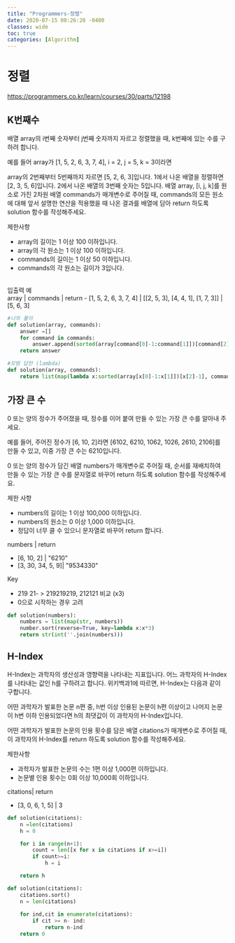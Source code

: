 ```yaml
---
title: "Programmers-정렬"
date: 2020-07-15 08:26:28 -0400
classes: wide
toc: true
categories: [Algorithm]
---
```


# 정렬

https://programmers.co.kr/learn/courses/30/parts/12198

## K번째수

배열 array의 i번째 숫자부터 j번째 숫자까지 자르고 정렬했을 때, k번째에 있는 수를 구하려 합니다.

예를 들어 array가 [1, 5, 2, 6, 3, 7, 4], i = 2, j = 5, k = 3이라면

array의 2번째부터 5번째까지 자르면 [5, 2, 6, 3]입니다.
1에서 나온 배열을 정렬하면 [2, 3, 5, 6]입니다.
2에서 나온 배열의 3번째 숫자는 5입니다.
배열 array, [i, j, k]를 원소로 가진 2차원 배열 commands가 매개변수로 주어질 때, commands의 모든 원소에 대해 앞서 설명한 연산을 적용했을 때 나온 결과를 배열에 담아 return 하도록 solution 함수를 작성해주세요.

제한사항
- array의 길이는 1 이상 100 이하입니다.
- array의 각 원소는 1 이상 100 이하입니다.
- commands의 길이는 1 이상 50 이하입니다.
- commands의 각 원소는 길이가 3입니다.


<br>
입출력 예<br>
array |	commands  |	return
- [1, 5, 2, 6, 3, 7, 4] |  	[[2, 5, 3], [4, 4, 1], [1, 7, 3]]	|  [5, 6, 3]


```python
#나의 풀이
def solution(array, commands):
    answer =[]
    for command in commands:
        answer.append(sorted(array[command[0]-1:command[1]])[command[2]-1])
    return answer
```


```python
#모범 답안 (lambda)
def solution(array, commands):
    return list(map(lambda x:sorted(array[x[0]-1:x[1]])[x[2]-1], commands))

```

## 가장 큰 수

0 또는 양의 정수가 주어졌을 때, 정수를 이어 붙여 만들 수 있는 가장 큰 수를 알아내 주세요.

예를 들어, 주어진 정수가 [6, 10, 2]라면 [6102, 6210, 1062, 1026, 2610, 2106]를 만들 수 있고, 이중 가장 큰 수는 6210입니다.

0 또는 양의 정수가 담긴 배열 numbers가 매개변수로 주어질 때, 순서를 재배치하여 만들 수 있는 가장 큰 수를 문자열로 바꾸어 return 하도록 solution 함수를 작성해주세요.

제한 사항
- numbers의 길이는 1 이상 100,000 이하입니다.
- numbers의 원소는 0 이상 1,000 이하입니다.
- 정답이 너무 클 수 있으니 문자열로 바꾸어 return 합니다.

numbers | 	return
- [6, 10, 2] |	"6210"
- [3, 30, 34, 5, 9]|	"9534330"

Key
- 219 21- > 219219219, 212121 비교 (x3)
- 0으로 시작하는 경우 고려


```python
def solution(numbers):
    numbers = list(map(str, numbers))
    number.sort(reverse=True, key=lambda x:x*3)
    return str(int(''.join(numbers)))
```

## H-Index

H-Index는 과학자의 생산성과 영향력을 나타내는 지표입니다. 어느 과학자의 H-Index를 나타내는 값인 h를 구하려고 합니다. 위키백과1에 따르면, H-Index는 다음과 같이 구합니다.

어떤 과학자가 발표한 논문 n편 중, h번 이상 인용된 논문이 h편 이상이고 나머지 논문이 h번 이하 인용되었다면 h의 최댓값이 이 과학자의 H-Index입니다.

어떤 과학자가 발표한 논문의 인용 횟수를 담은 배열 citations가 매개변수로 주어질 때, 이 과학자의 H-Index를 return 하도록 solution 함수를 작성해주세요.

제한사항
- 과학자가 발표한 논문의 수는 1편 이상 1,000편 이하입니다.
- 논문별 인용 횟수는 0회 이상 10,000회 이하입니다.

citations| return
- [3, 0, 6, 1, 5] | 	3


```python
def solution(citations):
    n =len(citations)
    h = 0

    for i in range(n+1):
        count = len([x for x in citations if x>=i])
        if count>=i:
            h = i

    return h
```


```python
def solution(citations):
    citations.sort()
    n = len(citations)
    
    for ind,cit in enumerate(citations):
        if cit >= n- ind:
            return n-ind
    return 0
```
